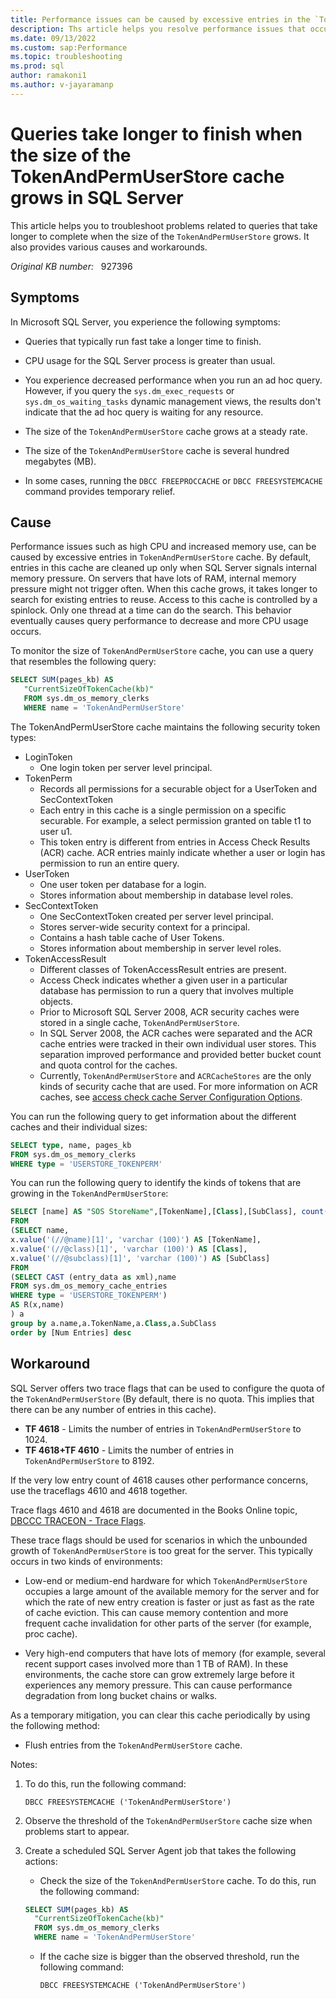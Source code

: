 ```yaml
---
title: Performance issues can be caused by excessive entries in the `TokenAndPermUserStore` cache.
description: Ths article helps you resolve performance issues that occur in the `TokenAndPermUserStore` cache. It also explains the causes an provides workarounds. 
ms.date: 09/13/2022
ms.custom: sap:Performance
ms.topic: troubleshooting
ms.prod: sql
author: ramakoni1
ms.author: v-jayaramanp
---
```


# Queries take longer to finish when the size of the TokenAndPermUserStore cache grows in SQL Server

This article helps you to troubleshoot problems related to queries that take longer to complete when the size of the `TokenAndPermUserStore` grows. It also provides various causes and workarounds.

_Original KB number:_ &nbsp; 927396

## Symptoms

In Microsoft SQL Server, you experience the following symptoms:

- Queries that typically run fast take a longer time to finish.

- CPU usage for the SQL Server process is greater than usual.

- You experience decreased performance when you run an ad hoc query. However, if you query the `sys.dm_exec_requests` or `sys.dm_os_waiting_tasks` dynamic management views, the results don't indicate that the ad hoc query is waiting for any resource.

- The size of the `TokenAndPermUserStore` cache grows at a steady rate.

- The size of the `TokenAndPermUserStore` cache is several hundred megabytes (MB).

- In some cases, running the `DBCC FREEPROCCACHE` or `DBCC FREESYSTEMCACHE` command provides temporary relief.

## Cause

Performance issues such as high CPU and increased memory use, can be caused by excessive entries in `TokenAndPermUserStore` cache. By default, entries in this cache are cleaned up only when SQL Server signals internal memory pressure. On servers that have lots of RAM, internal memory pressure might not trigger often. When this cache grows, it takes longer to search for existing entries to reuse. Access to this cache is controlled by a spinlock. Only one thread at a time can do the search. This behavior eventually causes query performance to decrease and more CPU usage occurs.

To monitor the size of `TokenAndPermUserStore` cache, you can use a query that resembles the following query:

```sql
SELECT SUM(pages_kb) AS 
   "CurrentSizeOfTokenCache(kb)" 
   FROM sys.dm_os_memory_clerks 
   WHERE name = 'TokenAndPermUserStore'
```

The TokenAndPermUserStore cache maintains the following security token types:

- LoginToken
  - One login token per server level principal.
- TokenPerm
  - Records all permissions for a securable object for a UserToken and SecContextToken
  - Each entry in this cache is a single permission on a specific securable. For example, a select permission granted on table t1 to user u1.
  - This token entry is different from entries in Access Check Results (ACR) cache. ACR entries mainly indicate whether a user or login has permission to run an entire query.
- UserToken
  - One user token per database for a login.
  - Stores information about membership in database level roles.
- SecContextToken
  - One SecContextToken created per server level principal.
  - Stores server-wide security context for a principal.
  - Contains a hash table cache of User Tokens.
  - Stores information about membership in server level roles.
- TokenAccessResult
  - Different classes of TokenAccessResult entries are present.
  - Access Check indicates whether a given user in a particular database has permission to run a query that involves multiple objects.
  - Prior to Microsoft SQL Server 2008, ACR security caches were stored in a single cache, `TokenAndPermUserStore`.  
  - In SQL Server 2008, the ACR caches were separated and the ACR cache entries were tracked in their own individual user stores. This separation improved performance and provided   better bucket count and quota control for the caches.
  - Currently, `TokenAndPermUserStore` and `ACRCacheStores` are the only kinds of security cache that are used. For more information on ACR caches, see [access check cache Server Configuration Options](/sql/database-engine/configure-windows/access-check-cache-server-configuration-options?view=sql-server-ver16&preserve-view=true).
  
You can run the following query to get information about the different caches and their individual sizes:

```sql
SELECT type, name, pages_kb 
FROM sys.dm_os_memory_clerks 
WHERE type = 'USERSTORE_TOKENPERM'
```

You can run the following query to identify the kinds of tokens that are growing in the `TokenAndPermUserStore`:

```sql
SELECT [name] AS "SOS StoreName",[TokenName],[Class],[SubClass], count(*) as [Num Entries]
FROM
(SELECT name,
x.value('(//@name)[1]', 'varchar (100)') AS [TokenName],
x.value('(//@class)[1]', 'varchar (100)') AS [Class],
x.value('(//@subclass)[1]', 'varchar (100)') AS [SubClass]
FROM
(SELECT CAST (entry_data as xml),name
FROM sys.dm_os_memory_cache_entries
WHERE type = 'USERSTORE_TOKENPERM') 
AS R(x,name)
) a
group by a.name,a.TokenName,a.Class,a.SubClass
order by [Num Entries] desc
```

## Workaround

SQL Server offers two trace flags that can be used to configure the quota of the `TokenAndPermUserStore` (By default, there is no quota. This  implies that there can be any number of entries  in this cache).

- **TF 4618** - Limits the number of entries in `TokenAndPermUserStore` to 1024.
- **TF 4618+TF 4610** - Limits the number of entries in `TokenAndPermUserStore` to 8192.

If the very low entry count of 4618 causes other performance concerns, use the traceflags 4610 and 4618 together.

Trace flags 4610 and 4618 are documented in the Books Online topic, [DBCCC TRACEON - Trace Flags](/sql/t-sql/database-console-commands/dbcc-traceon-trace-flags-transact-sql?view=sql-server-ver16&preserve-view=true).

These trace flags should be used for scenarios in which the unbounded growth of `TokenAndPermUserStore` is too great for the server. This typically occurs in two kinds of environments:

- Low-end or medium-end hardware for which `TokenAndPermUserStore` occupies a large amount of the available memory for the server and for which the rate of new entry creation is faster or just as fast as the rate of cache eviction. This can cause memory contention and more frequent cache invalidation for other parts of the server (for example, proc cache).

- Very high-end computers that have lots of memory (for example, several recent support cases involved more than 1 TB of RAM). In these environments, the cache store can grow extremely large before it experiences any memory pressure. This can cause performance degradation from long bucket chains or walks.

As a temporary mitigation, you can clear this cache periodically by using the following method:

- Flush entries from the `TokenAndPermUserStore` cache.

Notes:

 1. To do this, run the following command:

     `DBCC FREESYSTEMCACHE ('TokenAndPermUserStore')`

1. Observe the threshold of the `TokenAndPermUserStore` cache size when problems start to appear.
1. Create a scheduled SQL Server Agent job that takes the following actions:
    - Check the size of the `TokenAndPermUserStore` cache. To do this, run the following command:

     ```sql
    SELECT SUM(pages_kb) AS 
       "CurrentSizeOfTokenCache(kb)" 
       FROM sys.dm_os_memory_clerks 
       WHERE name = 'TokenAndPermUserStore'
     ```

   - If the cache size is bigger than the observed threshold, run the following command:

       `DBCC FREESYSTEMCACHE ('TokenAndPermUserStore')`
